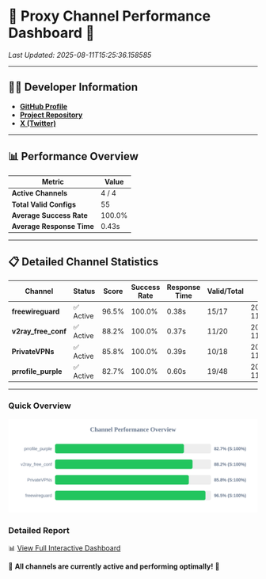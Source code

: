# 🌟 Proxy Channel Performance Dashboard 🌟

_Last Updated: 2025-08-11T15:25:36.158585_

---

## 👩‍💻 Developer Information

- **[GitHub Profile](https://github.com/4n0nymou3)**  
- **[Project Repository](https://github.com/4n0nymou3/multi-proxy-config-fetcher)**  
- **[X (Twitter)](https://x.com/4n0nymou3)**  

---

## 📊 Performance Overview

| Metric                | Value       |
|-----------------------|-------------|
| **Active Channels**   | 4 / 4       |
| **Total Valid Configs** | 55          |
| **Average Success Rate** | 100.0%      |
| **Average Response Time** | 0.43s       |

---

## 📋 Detailed Channel Statistics

| Channel          | Status     | Score  | Success Rate | Response Time | Valid/Total | Last Success               |
|------------------|------------|--------|--------------|---------------|-------------|----------------------------|
| **freewireguard**  | ✅ Active  | 96.5%  | 100.0% | 0.38s         | 15/17       | 2025-08-11T15:25:36.156716 |
| **v2ray_free_conf**  | ✅ Active  | 88.2%  | 100.0% | 0.37s         | 11/20       | 2025-08-11T15:25:35.314453 |
| **PrivateVPNs**  | ✅ Active  | 85.8%  | 100.0% | 0.39s         | 10/18       | 2025-08-11T15:25:35.744306 |
| **prrofile_purple**  | ✅ Active  | 82.7%  | 100.0% | 0.60s         | 19/48       | 2025-08-11T15:25:34.852694 |

---

### Quick Overview
<div align="center">
  <a href="https://raw.githubusercontent.com/nullluser/NullRepo/refs/heads/main/assets/channel_stats_chart.svg">
    <img src="https://raw.githubusercontent.com/nullluser/NullRepo/refs/heads/main/assets/channel_stats_chart.svg" alt="Source Performance Statistics" width="800">
  </a>
</div>

### Detailed Report
📊 [View Full Interactive Dashboard](https://htmlpreview.github.io/?https://github.com/nullluser/NullRepo/blob/main/assets/performance_report.html)

🎉 **All channels are currently active and performing optimally!** 🎉
